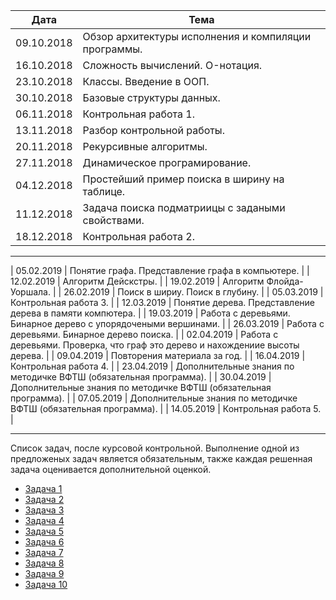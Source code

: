 | Дата |  Тема |
| ------------- | ------------- |
| 09.10.2018  | Обзор архитектуры исполнения и компиляции программы. |
| 16.10.2018 | Сложность вычислений. O-нотация. |
| 23.10.2018 | Классы. Введение в ООП. |
| 30.10.2018 | Базовые структуры данных. |
| 06.11.2018 | Контрольная работа 1. |
| 13.11.2018 | Разбор контрольной работы. |
| 20.11.2018 | Рекурсивные алгоритмы. |
| 27.11.2018 | Динамическое програмирование. |
| 04.12.2018 | Простейший пример поиска в ширину на таблице. |
| 11.12.2018 | Задача поиска подматриицы с задаными свойствами. |
| 18.12.2018 | Контрольная работа 2. |
---
| 05.02.2019 | Понятие графа. Представление графа в компьютере. |
| 12.02.2019 | Алгоритм Дейскстры. |
| 19.02.2019 | Алгоритм Флойда-Уоршала. |
| 26.02.2019 | Поиск в шириу. Поиск в глубину. |
| 05.03.2019 | Контрольная работа 3. |
| 12.03.2019 | Понятие дерева. Представление дерева в памяти компютера. |
| 19.03.2019 | Работа с деревьями. Бинарное дерево с упорядочеными вершинами. |
| 26.03.2019 | Работа с деревьями. Бинарное дерево поиска. |
| 02.04.2019 | Работа с деревьями. Проверка, что граф это дерево и нахождениие высоты дерева. |
| 09.04.2019 | Повторения материала за год. |
| 16.04.2019 | Контрольная работа 4. |
| 23.04.2019 | Дополнительные знания по методичке ВФТШ (обязательная программа). |
| 30.04.2019 | Дополнительные знания по методичке ВФТШ (обязательная программа). |
| 07.05.2019 | Дополнительные знания по методичке ВФТШ (обязательная программа). |
| 14.05.2019 | Контрольная работа 5. |

---
Список задач, после курсовой контрольной. Выполнение одной из предложеных задач является обязательным, также каждая решенная задача оценивается дополнительной оценкой.
* [Задача 1](http://acmp.ru/index.asp?main=task&id_task=273 "273. Вычеркивание")
* [Задача 2](http://acmp.ru/index.asp?main=task&id_task=71 "71. Две кучи камней")
* [Задача 3](http://acmp.ru/index.asp?main=task&id_task=120 "120. Минимальный путь в таблице")
* [Задача 4](http://acmp.ru/index.asp?main=task&id_task=544 "544. Мячик на лесенке")
* [Задача 5](http://acmp.ru/index.asp?main=task&id_task=11 "11. Зайчик")
* [Задача 6](http://acmp.ru/index.asp?main=task&id_task=290 "290. База террористов")
* [Задача 7](http://acmp.ru/index.asp?main=task&id_task=413 "413. Военная бааз")
* [Задача 8](http://acmp.ru/index.asp?main=task&id_task=332 "332. Минимальная стоимость проезда")
* [Задача 9](http://acmp.ru/index.asp?main=task&id_task=206 "206. Домой на электричках")
* [Задача 10](http://acmp.ru/index.asp?main=task&id_task=141 "141. Дерево")
